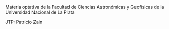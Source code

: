 Materia optativa de la Facultad de Ciencias Astronómicas y Geofísicas de la Universidad Nacional de La Plata

JTP: Patricio Zain
